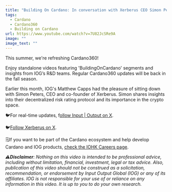 ```yaml
---
title: "Building On Cardano: In conversation with Xerberus CEO Simon Peters"
tags:
  - Cardano
  - Cardano360
  - Building on Cardano
url: https://www.youtube.com/watch?v=7U82JcSRe9A
image: ""
image_text: ""
---
```


This summer, we're refreshing Cardano360!

Enjoy standalone videos featuring 'BuildingOnCardano' segments and insights from IOG’s R&D teams. Regular Cardano360 updates will be back in the fall season.

Earlier this month, IOG's Matthew Capps had the pleasure of sitting down with Simon Peters, CEO and co-founder of Xerberus. Simon shares insights into their decentralized risk rating protocol and its importance in the crypto space.

🐦For real-time updates, f[ollow Input | Output on X](https://x.com/InputOutputHK).

🐦[Follow Xerberus on X](https://x.com/Xerberus_io).

🗒️If you want to be part of the Cardano ecosystem and help develop Cardano and IOG products, [check the IOHK Careers page](https://iohk.link/3TlsMgH).

_⚠️_**_Disclaimer_**_: Nothing on this video is intended to be professional advice, including without limitation, financial, investment, legal or tax advice. Also, publication of this video should not be construed as a solicitation, recommendation, or endorsement by Input Output Global (IOG) or any of its affiliates. IOG is not responsible for your use of or reliance on any information in this video. It is up to you to do your own research._
